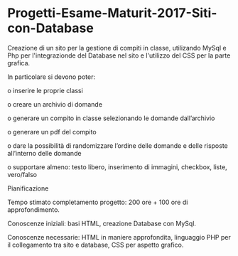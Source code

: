 # Progetti-Esame-Maturit-2017-Siti-con-Database

Creazione di un sito per la gestione di compiti in classe, utilizando MySql e Php per l'integrazionde del Database nel sito e l'utilizzo del CSS per la parte grafica.

In particolare si devono poter:

o inserire le proprie classi

o creare un archivio di domande

o generare un compito in classe selezionando le domande dall’archivio

o generare un pdf del compito

o dare la possibilità di randomizzare l’ordine delle domande e delle risposte all’interno delle domande

o supportare almeno: testo libero, inserimento di immagini, checkbox, liste, vero/falso

 Pianificazione 

 Tempo stimato completamento progetto: 200 ore + 100 ore di approfondimento.
 
 Conoscenze iniziali: basi HTML, creazione Database con MySql.
 
 Conoscenze necessarie: HTML in maniere approfondita, linguaggio PHP per il collegamento tra sito e database, CSS per aspetto grafico.
 

